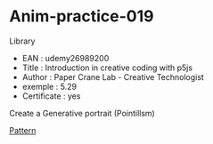 # Anim-practice-019

Library 
- EAN : udemy26989200
- Title : Introduction in creative coding with p5js
- Author : Paper Crane Lab - Creative Technologist
- exemple : 5.29
- Certificate : yes

Create a Generative portrait (Pointillsm)

[Pattern](../processing/library/udemy26989200/019.html)
